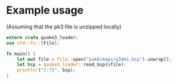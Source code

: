 # Example usage

(Assuming that the pk3 file is unzipped locally)

```rust
extern crate quake3_loader;
use std::fs::{File};

fn main() {
    let mut file = File::open("pak0/maps/q3dm1.bsp").unwrap();
    let bsp = quake3_loader::read_bsp(&file);
    println!("{:?}", bsp);
}
```
